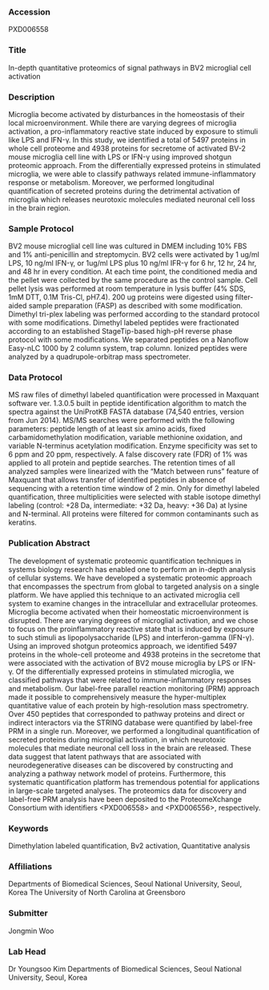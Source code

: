 ### Accession
PXD006558

### Title
In-depth quantitative proteomics of signal pathways in BV2 microglial cell activation

### Description
Microglia become activated by disturbances in the homeostasis of their local microenvironment. While there are varying degrees of microglia activation, a pro-inflammatory reactive state induced by exposure to stimuli like LPS and IFN-γ. In this study, we identified a total of 5497 proteins in whole cell proteome and 4938 proteins for secretome of activated BV-2 mouse microglia cell line with LPS or IFN-γ using improved shotgun proteomic approach. From the differentially expressed proteins in stimulated microglia, we were able to classify pathways related immune-inflammatory response or metabolism. Moreover, we performed longitudinal quantification of secreted proteins during the detrimental activation of microglia which releases neurotoxic molecules mediated neuronal cell loss in the brain region.

### Sample Protocol
BV2 mouse microglial cell line was cultured in DMEM including 10% FBS and 1% anti-penicillin and streptomycin. BV2 cells were activated by 1 ug/ml LPS, 10 ng/ml IFN-γ, or 1ug/ml LPS plus 10 ng/ml IFR-γ for 6 hr, 12 hr, 24 hr, and 48 hr in every condition. At each time point, the conditioned media and the pellet were collected by the same procedure as the control sample. Cell pellet lysis was performed at room temperature in lysis buffer (4% SDS, 1mM DTT, 0.1M Tris-Cl, pH7.4). 200 ug proteins were digested using filter-aided sample preparation (FASP) as described with some modification. Dimethyl tri-plex labeling was performed according to the standard protocol with some modifications. Dimethyl labeled peptides were fractionated according to an established StageTip-based high-pH reverse phase protocol with some modifications. We separated peptides on a Nanoflow Easy-nLC 1000 by 2 column system, trap column. Ionized peptides were analyzed by a quadrupole-orbitrap mass spectrometer.

### Data Protocol
MS raw files of dimethyl labeled quantification were processed in Maxquant software ver. 1.3.0.5  built in peptide identification algorithm to match the spectra against the UniProtKB FASTA database (74,540 entries, version from Jun 2014). MS/MS searches were performed with the following parameters: peptide length of at least six amino acids, fixed carbamidomethylation modification, variable methionine oxidation, and variable N-terminus acetylation modification. Enzyme specificity was set to 6 ppm and 20 ppm, respectively. A false discovery rate (FDR) of 1% was applied to all protein and peptide searches. The retention times of all analyzed samples were linearized with the “Match between runs” feature of Maxquant that allows transfer of identified peptides in absence of sequencing with a retention time window of 2 min. Only for dimethyl labeled quantification, three multiplicities were selected with stable isotope dimethyl labeling (control: +28 Da, intermediate: +32 Da, heavy: +36 Da) at lysine and N-terminal. All proteins were filtered for common contaminants such as keratins.

### Publication Abstract
The development of systematic proteomic quantification techniques in systems biology research has enabled one to perform an in-depth analysis of cellular systems. We have developed a systematic proteomic approach that encompasses the spectrum from global to targeted analysis on a single platform. We have applied this technique to an activated microglia cell system to examine changes in the intracellular and extracellular proteomes. Microglia become activated when their homeostatic microenvironment is disrupted. There are varying degrees of microglial activation, and we chose to focus on the proinflammatory reactive state that is induced by exposure to such stimuli as lipopolysaccharide (LPS) and interferon-gamma (IFN-&#x3b3;). Using an improved shotgun proteomics approach, we identified 5497 proteins in the whole-cell proteome and 4938 proteins in the secretome that were associated with the activation of BV2 mouse microglia by LPS or IFN-&#x3b3;. Of the differentially expressed proteins in stimulated microglia, we classified pathways that were related to immune-inflammatory responses and metabolism. Our label-free parallel reaction monitoring (PRM) approach made it possible to comprehensively measure the hyper-multiplex quantitative value of each protein by high-resolution mass spectrometry. Over 450 peptides that corresponded to pathway proteins and direct or indirect interactors via the STRING database were quantified by label-free PRM in a single run. Moreover, we performed a longitudinal quantification of secreted proteins during microglial activation, in which neurotoxic molecules that mediate neuronal cell loss in the brain are released. These data suggest that latent pathways that are associated with neurodegenerative diseases can be discovered by constructing and analyzing a pathway network model of proteins. Furthermore, this systematic quantification platform has tremendous potential for applications in large-scale targeted analyses. The proteomics data for discovery and label-free PRM analysis have been deposited to the ProteomeXchange Consortium with identifiers &lt;PXD006558&gt; and &lt;PXD006556&gt;, respectively.

### Keywords
Dimethylation labeled quantification, Bv2 activation, Quantitative analysis

### Affiliations
Departments of Biomedical Sciences, Seoul National University, Seoul, Korea
The University of North Carolina at Greensboro

### Submitter
Jongmin Woo

### Lab Head
Dr Youngsoo Kim
Departments of Biomedical Sciences, Seoul National University, Seoul, Korea


